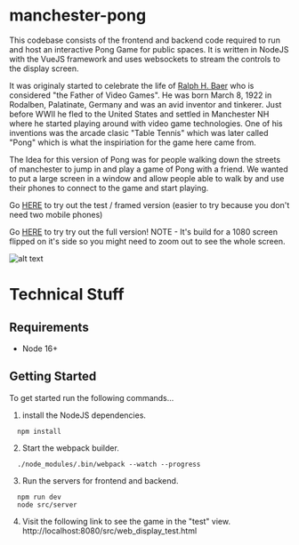 # manchester-pong
This codebase consists of the frontend and backend code required to run and host an interactive Pong Game for public spaces. It is written in NodeJS with the VueJS framework and uses websockets to stream the controls to the display screen.

It was originaly started to celebrate the life of [Ralph H. Baer](https://en.wikipedia.org/wiki/Ralph_H._Baer) who is considered "the Father of Video Games". He was born March 8, 1922 in Rodalben, Palatinate, Germany and was an avid inventor and tinkerer. Just before WWII he fled to the United States and settled in Manchester NH where he started playing around with video game technologies. One of his inventions was the arcade clasic "Table Tennis" which was later called "Pong" which is what the inspiriation for the game here came from.

The Idea for this version of Pong was for people walking down the streets of manchester to jump in and play a game of Pong with a friend. We wanted to put a large screen in a window and allow people able to walk by and use their phones to connect to the game and start playing.

Go [HERE](https://pong.zackmattor.com/test.html) to try out the test / framed version (easier to try because you don't need two mobile phones)

Go [HERE](https://pong.zackmattor.com/game) to try try out the full version! NOTE - It's build for a 1080 screen flipped on it's side so you might need to zoom out to see the whole screen.

![alt text](https://i.imgur.com/Ykx4YOt.gif)


# Technical Stuff

## Requirements
 - Node 16+

## Getting Started
To get started run the following commands...

1. install the NodeJS dependencies.
```
  npm install
```

2. Start the webpack builder.
```
  ./node_modules/.bin/webpack --watch --progress
```

3. Run the servers for frontend and backend.
```
  npm run dev
  node src/server
```

4. Visit the following link to see the game in the "test" view.
http://localhost:8080/src/web_display_test.html
